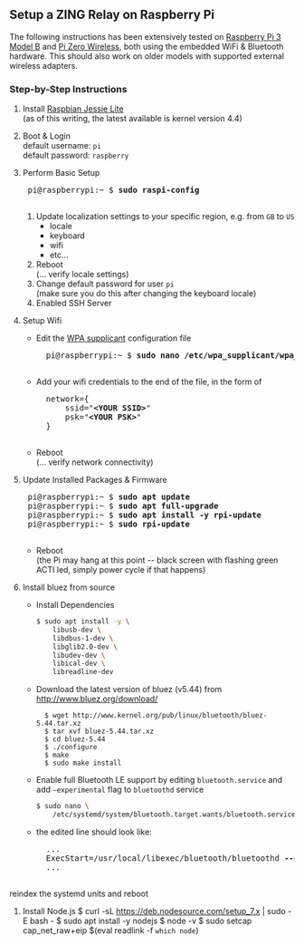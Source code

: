 ## Setup a **ZING** Relay on Raspberry Pi

The following instructions has been extensively tested on [Raspberry Pi 3 Model B](https://www.raspberrypi.org/products/raspberry-pi-3-model-b/) and [Pi Zero Wireless](https://www.raspberrypi.org/products/pi-zero-wireless/), both using the embedded WiFi & Bluetooth hardware. This should also work on older models with supported external wireless adapters.

### Step-by-Step Instructions

1. Install [Raspbian Jessie Lite](https://www.raspberrypi.org/downloads/raspbian/)   
(as of this writing, the latest available is kernel version 4.4)

1. Boot & Login   
default username: `pi`  
default password: `raspberry`

1. Perform Basic Setup
	<pre>
	pi@raspberrypi:~ $ <strong>sudo raspi-config</strong>
	</pre>
	1. Update localization settings to your specific region, e.g. from `GB` to `US`
		- locale
		- keyboard
		- wifi
		- etc...
	1. Reboot  
	   (... verify locale settings)
	1. Change default password for user `pi`  
	   (make sure you do this after changing the keyboard locale)
	1. Enabled SSH Server

1. Setup Wifi  
	- Edit the [WPA supplicant](http://w1.fi/wpa_supplicant/) configuration file
		<pre>
		pi@raspberrypi:~ $ <strong>sudo nano /etc/wpa_supplicant/wpa_supplicant.conf</strong>
		</pre>
	- Add your wifi credentials to the end of the file, in the form of
		<pre>
		network={
			ssid="<strong>&lt;YOUR SSID&gt;</strong>"
			psk="<strong>&lt;YOUR PSK&gt;</strong>"
		}
		</pre>
	- Reboot  
	  (... verify network connectivity)

1. Update Installed Packages & Firmware
	<pre>
	pi@raspberrypi:~ $ <strong>sudo apt update</strong>
	pi@raspberrypi:~ $ <strong>sudo apt full-upgrade</strong>
	pi@raspberrypi:~ $ <strong>sudo apt install -y rpi-update</strong>
	pi@raspberrypi:~ $ <strong>sudo rpi-update</strong>
	</pre>
	- Reboot  
	(the Pi may hang at this point -- black screen with flashing green ACTI led, simply power cycle if that happens)

1. Install bluez from source
	- Install Dependencies

		```bash
		$ sudo apt install -y \
			libusb-dev \
			libdbus-1-dev \
			libglib2.0-dev \
			libudev-dev \
			libical-dev \
			libreadline-dev
		```
	- Download the latest version of bluez (v5.44) from http://www.bluez.org/download/

			$ wget http://www.kernel.org/pub/linux/bluetooth/bluez-5.44.tar.xz
			$ tar xvf bluez-5.44.tar.xz
			$ cd bluez-5.44
			$ ./configure
			$ make
			$ sudo make install

	- Enable full Bluetooth LE support by
	editing `bluetooth.service` and add `–experimental` flag to `bluetoothd` service
		```bash
		$ sudo nano \
	    	/etc/systemd/system/bluetooth.target.wants/bluetooth.service
		```
	- the edited line should look like:
		<pre>
		...
		ExecStart=/usr/local/libexec/bluetooth/bluetoothd <strong>--experimental</strong>
		...
		</pre>
reindex the systemd units and reboot


1. Install Node.js
		$ curl -sL https://deb.nodesource.com/setup_7.x | sudo -E bash -
		$ sudo apt install -y nodejs
		$ node -v
		$ sudo setcap cap_net_raw+eip $(eval readlink -f `which node`)
